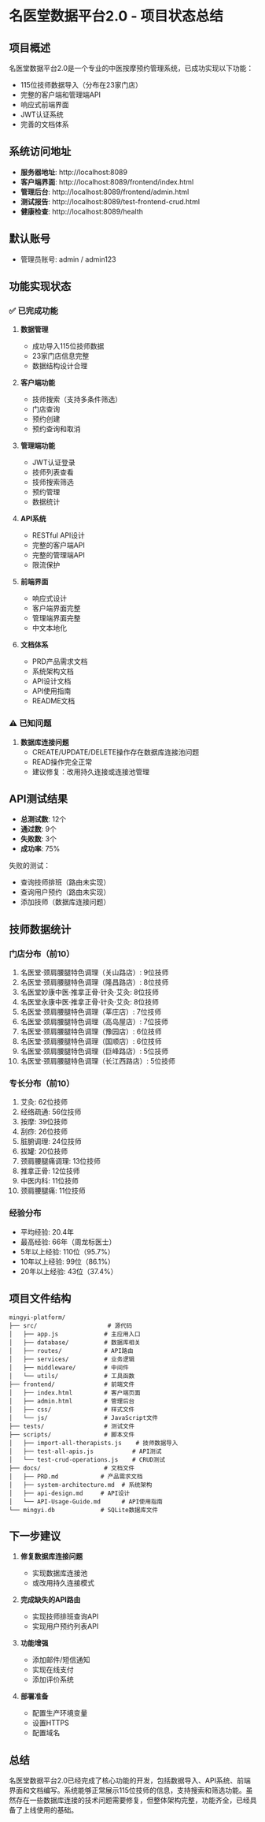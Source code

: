 # 名医堂数据平台2.0 - 项目状态总结

## 项目概述

名医堂数据平台2.0是一个专业的中医按摩预约管理系统，已成功实现以下功能：

- 115位技师数据导入（分布在23家门店）
- 完整的客户端和管理端API
- 响应式前端界面
- JWT认证系统
- 完善的文档体系

## 系统访问地址

- **服务器地址**: http://localhost:8089
- **客户端界面**: http://localhost:8089/frontend/index.html
- **管理后台**: http://localhost:8089/frontend/admin.html
- **测试报告**: http://localhost:8089/test-frontend-crud.html
- **健康检查**: http://localhost:8089/health

## 默认账号

- 管理员账号: admin / admin123

## 功能实现状态

### ✅ 已完成功能

1. **数据管理**
   - 成功导入115位技师数据
   - 23家门店信息完整
   - 数据结构设计合理

2. **客户端功能**
   - 技师搜索（支持多条件筛选）
   - 门店查询
   - 预约创建
   - 预约查询和取消

3. **管理端功能**
   - JWT认证登录
   - 技师列表查看
   - 技师搜索筛选
   - 预约管理
   - 数据统计

4. **API系统**
   - RESTful API设计
   - 完整的客户端API
   - 完整的管理端API
   - 限流保护

5. **前端界面**
   - 响应式设计
   - 客户端界面完整
   - 管理端界面完整
   - 中文本地化

6. **文档体系**
   - PRD产品需求文档
   - 系统架构文档
   - API设计文档
   - API使用指南
   - README文档

### ⚠️ 已知问题

1. **数据库连接问题**
   - CREATE/UPDATE/DELETE操作存在数据库连接池问题
   - READ操作完全正常
   - 建议修复：改用持久连接或连接池管理

## API测试结果

- **总测试数**: 12个
- **通过数**: 9个
- **失败数**: 3个
- **成功率**: 75%

失败的测试：
- 查询技师排班（路由未实现）
- 查询用户预约（路由未实现）
- 添加技师（数据库连接问题）

## 技师数据统计

### 门店分布（前10）
1. 名医堂·颈肩腰腿特色调理（关山路店）: 9位技师
2. 名医堂·颈肩腰腿特色调理（隆昌路店）: 8位技师
3. 名医堂妙康中医·推拿正骨·针灸·艾灸: 8位技师
4. 名医堂永康中医·推拿正骨·针灸·艾灸: 8位技师
5. 名医堂·颈肩腰腿特色调理（莘庄店）: 7位技师
6. 名医堂·颈肩腰腿特色调理（高岛屋店）: 7位技师
7. 名医堂·颈肩腰腿特色调理（豫园店）: 6位技师
8. 名医堂·颈肩腰腿特色调理（国顺店）: 6位技师
9. 名医堂·颈肩腰腿特色调理（巨峰路店）: 5位技师
10. 名医堂·颈肩腰腿特色调理（长江西路店）: 5位技师

### 专长分布（前10）
1. 艾灸: 62位技师
2. 经络疏通: 56位技师
3. 按摩: 39位技师
4. 刮痧: 26位技师
5. 脏腑调理: 24位技师
6. 拔罐: 20位技师
7. 颈肩腰腿痛调理: 13位技师
8. 推拿正骨: 12位技师
9. 中医内科: 11位技师
10. 颈肩腰腿痛: 11位技师

### 经验分布
- 平均经验: 20.4年
- 最高经验: 66年（周龙标医士）
- 5年以上经验: 110位（95.7%）
- 10年以上经验: 99位（86.1%）
- 20年以上经验: 43位（37.4%）

## 项目文件结构

```
mingyi-platform/
├── src/                    # 源代码
│   ├── app.js             # 主应用入口
│   ├── database/          # 数据库相关
│   ├── routes/            # API路由
│   ├── services/          # 业务逻辑
│   ├── middleware/        # 中间件
│   └── utils/             # 工具函数
├── frontend/              # 前端文件
│   ├── index.html         # 客户端页面
│   ├── admin.html         # 管理后台
│   ├── css/               # 样式文件
│   └── js/                # JavaScript文件
├── tests/                 # 测试文件
├── scripts/               # 脚本文件
│   ├── import-all-therapists.js    # 技师数据导入
│   ├── test-all-apis.js           # API测试
│   └── test-crud-operations.js    # CRUD测试
├── docs/                  # 文档文件
│   ├── PRD.md            # 产品需求文档
│   ├── system-architecture.md  # 系统架构
│   ├── api-design.md     # API设计
│   └── API-Usage-Guide.md      # API使用指南
└── mingyi.db             # SQLite数据库文件
```

## 下一步建议

1. **修复数据库连接问题**
   - 实现数据库连接池
   - 或改用持久连接模式

2. **完成缺失的API路由**
   - 实现技师排班查询API
   - 实现用户预约列表API

3. **功能增强**
   - 添加邮件/短信通知
   - 实现在线支付
   - 添加评价系统

4. **部署准备**
   - 配置生产环境变量
   - 设置HTTPS
   - 配置域名

## 总结

名医堂数据平台2.0已经完成了核心功能的开发，包括数据导入、API系统、前端界面和文档编写。系统能够正常展示115位技师的信息，支持搜索和筛选功能。虽然存在一些数据库连接的技术问题需要修复，但整体架构完整，功能齐全，已经具备了上线使用的基础。